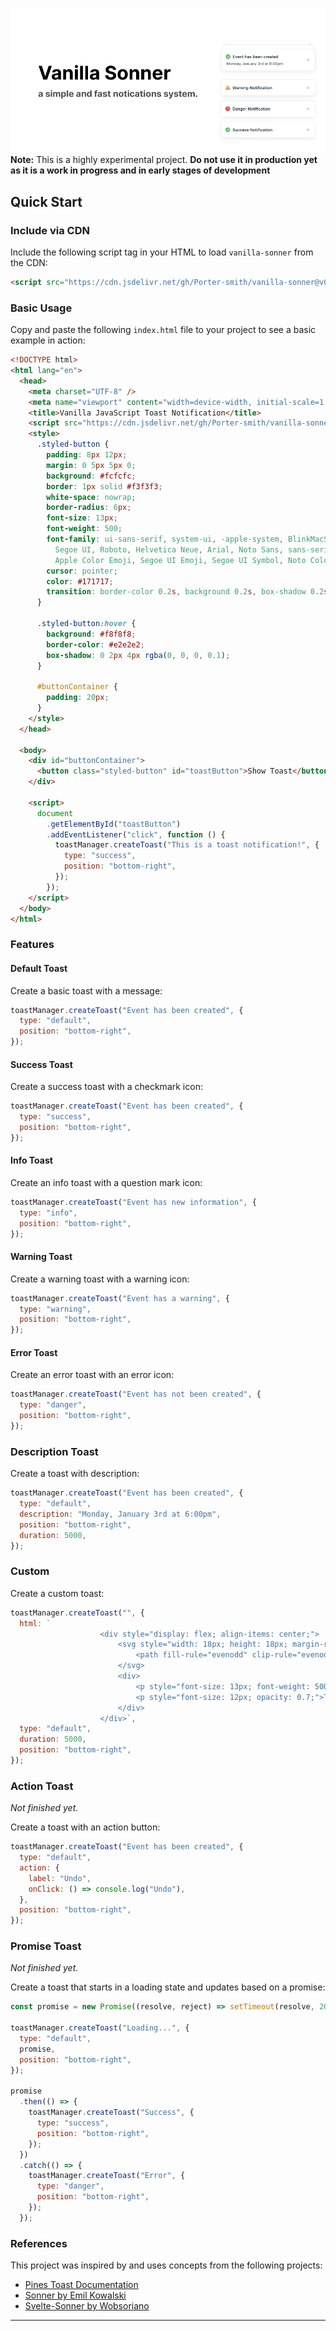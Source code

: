 ![hero](.github/assets/cover.jpeg)
**Note:** This is a highly experimental project. **Do not use it in production yet as it is a work in progress and in early stages of development**

## Quick Start

### Include via CDN

Include the following script tag in your HTML to load `vanilla-sonner` from the CDN:

```html
<script src="https://cdn.jsdelivr.net/gh/Porter-smith/vanilla-sonner@v0.0.1/dist/vanilla-sonner.min.js"></script>
```

### Basic Usage

Copy and paste the following `index.html` file to your project to see a basic example in action:

```html
<!DOCTYPE html>
<html lang="en">
  <head>
    <meta charset="UTF-8" />
    <meta name="viewport" content="width=device-width, initial-scale=1.0" />
    <title>Vanilla JavaScript Toast Notification</title>
    <script src="https://cdn.jsdelivr.net/gh/Porter-smith/vanilla-sonner@v0.0.1/dist/vanilla-sonner.min.js"></script>
    <style>
      .styled-button {
        padding: 8px 12px;
        margin: 0 5px 5px 0;
        background: #fcfcfc;
        border: 1px solid #f3f3f3;
        white-space: nowrap;
        border-radius: 6px;
        font-size: 13px;
        font-weight: 500;
        font-family: ui-sans-serif, system-ui, -apple-system, BlinkMacSystemFont,
          Segoe UI, Roboto, Helvetica Neue, Arial, Noto Sans, sans-serif,
          Apple Color Emoji, Segoe UI Emoji, Segoe UI Symbol, Noto Color Emoji;
        cursor: pointer;
        color: #171717;
        transition: border-color 0.2s, background 0.2s, box-shadow 0.2s;
      }

      .styled-button:hover {
        background: #f8f8f8;
        border-color: #e2e2e2;
        box-shadow: 0 2px 4px rgba(0, 0, 0, 0.1);
      }

      #buttonContainer {
        padding: 20px;
      }
    </style>
  </head>

  <body>
    <div id="buttonContainer">
      <button class="styled-button" id="toastButton">Show Toast</button>
    </div>

    <script>
      document
        .getElementById("toastButton")
        .addEventListener("click", function () {
          toastManager.createToast("This is a toast notification!", {
            type: "success",
            position: "bottom-right",
          });
        });
    </script>
  </body>
</html>
```

### Features

#### Default Toast

Create a basic toast with a message:

```js
toastManager.createToast("Event has been created", {
  type: "default",
  position: "bottom-right",
});
```

#### Success Toast

Create a success toast with a checkmark icon:

```js
toastManager.createToast("Event has been created", {
  type: "success",
  position: "bottom-right",
});
```

#### Info Toast

Create an info toast with a question mark icon:

```js
toastManager.createToast("Event has new information", {
  type: "info",
  position: "bottom-right",
});
```

#### Warning Toast

Create a warning toast with a warning icon:

```js
toastManager.createToast("Event has a warning", {
  type: "warning",
  position: "bottom-right",
});
```

#### Error Toast

Create an error toast with an error icon:

```js
toastManager.createToast("Event has not been created", {
  type: "danger",
  position: "bottom-right",
});
```

### Description Toast

Create a toast with description:

```js
toastManager.createToast("Event has been created", {
  type: "default",
  description: "Monday, January 3rd at 6:00pm",
  position: "bottom-right",
  duration: 5000,
});
```

### Custom

Create a custom toast:

```js
toastManager.createToast("", {
  html: `
                    <div style="display: flex; align-items: center;">
                        <svg style="width: 18px; height: 18px; margin-right: 6px; margin-left: 6px;" viewBox="0 0 24 24" fill="none" xmlns="http://www.w3.org/2000/svg">
                            <path fill-rule="evenodd" clip-rule="evenodd" d="M12 2C6.47715 2 2 6.47715 2 12C2 17.5228 6.47715 22 12 22C17.5228 22 22 17.5228 22 12C22 6.47715 17.5228 2 12 2ZM16.7744 9.63269C17.1238 9.20501 17.0604 8.57503 16.6327 8.22559C16.2051 7.87615 15.5751 7.93957 15.2256 8.36725L10.6321 13.9892L8.65936 12.2524C8.24484 11.8874 7.61295 11.9276 7.248 12.3421C6.88304 12.7566 6.92322 13.3885 7.33774 13.7535L9.31046 15.4903C10.1612 16.2393 11.4637 16.1324 12.1808 15.2547L16.7744 9.63269Z" fill="currentColor"></path>
                        </svg>
                        <div>
                            <p style="font-size: 13px; font-weight: 500; color: #1f2937;">Custom Notification</p>
                            <p style="font-size: 12px; opacity: 0.7;">This is a custom HTML toast</p>
                        </div>
                    </div>`,
  type: "default",
  duration: 5000,
  position: "bottom-right",
});
```

### Action Toast

_Not finished yet._

Create a toast with an action button:

```js
toastManager.createToast("Event has been created", {
  type: "default",
  action: {
    label: "Undo",
    onClick: () => console.log("Undo"),
  },
  position: "bottom-right",
});
```

### Promise Toast

_Not finished yet._

Create a toast that starts in a loading state and updates based on a promise:

```js
const promise = new Promise((resolve, reject) => setTimeout(resolve, 2000));

toastManager.createToast("Loading...", {
  type: "default",
  promise,
  position: "bottom-right",
});

promise
  .then(() => {
    toastManager.createToast("Success", {
      type: "success",
      position: "bottom-right",
    });
  })
  .catch(() => {
    toastManager.createToast("Error", {
      type: "danger",
      position: "bottom-right",
    });
  });
```

### References

This project was inspired by and uses concepts from the following projects:

- [Pines Toast Documentation](https://devdojo.com/pines/docs/toast)
- [Sonner by Emil Kowalski](https://github.com/emilkowalski/sonner)
- [Svelte-Sonner by Wobsoriano](https://github.com/wobsoriano/svelte-sonner)

---
